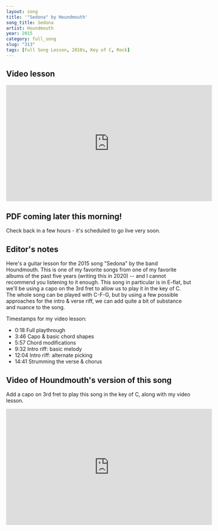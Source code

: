 ```yaml
---
layout: song
title: '"Sedona" by Houndmouth'
song_title: Sedona
artist: Houndmouth
year: 2015
category: full_song
slug: "313"
tags: [Full Song Lesson, 2010s, Key of C, Rock]
---
```

<!-- patreon_lesson_available: true
patreon_lesson_url: https://www.patreon.com/posts/39956339 -->

<!-- https://youtu.be/SyahJJ332uk -->

## Video lesson

<iframe width="560" height="315" src="https://www.youtube.com/embed/SyahJJ332uk" frameborder="0" allow="accelerometer; autoplay; encrypted-media; gyroscope; picture-in-picture" allowfullscreen></iframe>


## PDF coming later this morning!

Check back in a few hours - it's scheduled to go live very soon.

<!-- { % include pdf-module.html has_patreon_url=page.patreon_lesson_url patreon_url=page.patreon_lesson_url song_name=page.song_title % } -->

## Editor's notes

Here's a guitar lesson for the 2015 song "Sedona" by the band Houndmouth. This is one of my favorite songs from one of my favorite albums of the past five years (writing this in 2020) -- and I cannot recommend you listening to it enough. This song in particular is in E-flat, but we'll be using a capo on the 3rd fret to allow us to play it in the key of C. The whole song can be played with C-F-G, but by using a few possible approaches for the intro & verse riff, we can add quite a bit of substance and nuance to the song.

Timestamps for my video lesson:

- 0:18 Full playthrough
- 3:46 Capo & basic chord shapes
- 5:57 Chord modifications
- 9:32 Intro riff: basic melody
- 12:04 Intro riff: alternate picking
- 14:41 Strumming the verse & chorus

## Video of Houndmouth's version of this song

Add a capo on 3rd fret to play this song in the key of C, along with my video lesson.

<iframe width="560" height="315" src="https://www.youtube.com/embed/Y8wifV5RYr8" frameborder="0" allow="accelerometer; autoplay; encrypted-media; gyroscope; picture-in-picture" allowfullscreen></iframe>
